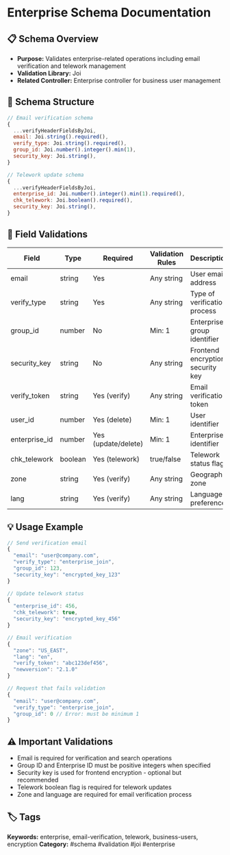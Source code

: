 # Enterprise Schema Documentation

## 📋 Schema Overview
- **Purpose:** Validates enterprise-related operations including email verification and telework management
- **Validation Library:** Joi
- **Related Controller:** Enterprise controller for business user management

## 🔧 Schema Structure
```javascript
// Email verification schema
{
  ...verifyHeaderFieldsByJoi,
  email: Joi.string().required(),
  verify_type: Joi.string().required(),
  group_id: Joi.number().integer().min(1),
  security_key: Joi.string(),
}

// Telework update schema
{
  ...verifyHeaderFieldsByJoi,
  enterprise_id: Joi.number().integer().min(1).required(),
  chk_telework: Joi.boolean().required(),
  security_key: Joi.string(),
}
```

## 📝 Field Validations
| Field | Type | Required | Validation Rules | Description |
|-------|------|----------|------------------|-------------|
| email | string | Yes | Any string | User email address |
| verify_type | string | Yes | Any string | Type of verification process |
| group_id | number | No | Min: 1 | Enterprise group identifier |
| security_key | string | No | Any string | Frontend encryption security key |
| verify_token | string | Yes (verify) | Any string | Email verification token |
| user_id | number | Yes (delete) | Min: 1 | User identifier |
| enterprise_id | number | Yes (update/delete) | Min: 1 | Enterprise identifier |
| chk_telework | boolean | Yes (telework) | true/false | Telework status flag |
| zone | string | Yes (verify) | Any string | Geographic zone |
| lang | string | Yes (verify) | Any string | Language preference |

## 💡 Usage Example
```javascript
// Send verification email
{
  "email": "user@company.com",
  "verify_type": "enterprise_join",
  "group_id": 123,
  "security_key": "encrypted_key_123"
}

// Update telework status
{
  "enterprise_id": 456,
  "chk_telework": true,
  "security_key": "encrypted_key_456"
}

// Email verification
{
  "zone": "US_EAST",
  "lang": "en",
  "verify_token": "abc123def456",
  "newversion": "2.1.0"
}

// Request that fails validation
{
  "email": "user@company.com",
  "verify_type": "enterprise_join",
  "group_id": 0 // Error: must be minimum 1
}
```

## ⚠️ Important Validations
- Email is required for verification and search operations
- Group ID and Enterprise ID must be positive integers when specified
- Security key is used for frontend encryption - optional but recommended
- Telework boolean flag is required for telework updates
- Zone and language are required for email verification process

## 🏷️ Tags
**Keywords:** enterprise, email-verification, telework, business-users, encryption
**Category:** #schema #validation #joi #enterprise